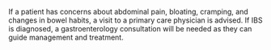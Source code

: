 If a patient has concerns about abdominal pain, bloating, cramping, and changes in bowel habits, a visit to a primary care physician is advised. If IBS is diagnosed, a gastroenterology consultation will be needed as they can guide management and treatment.